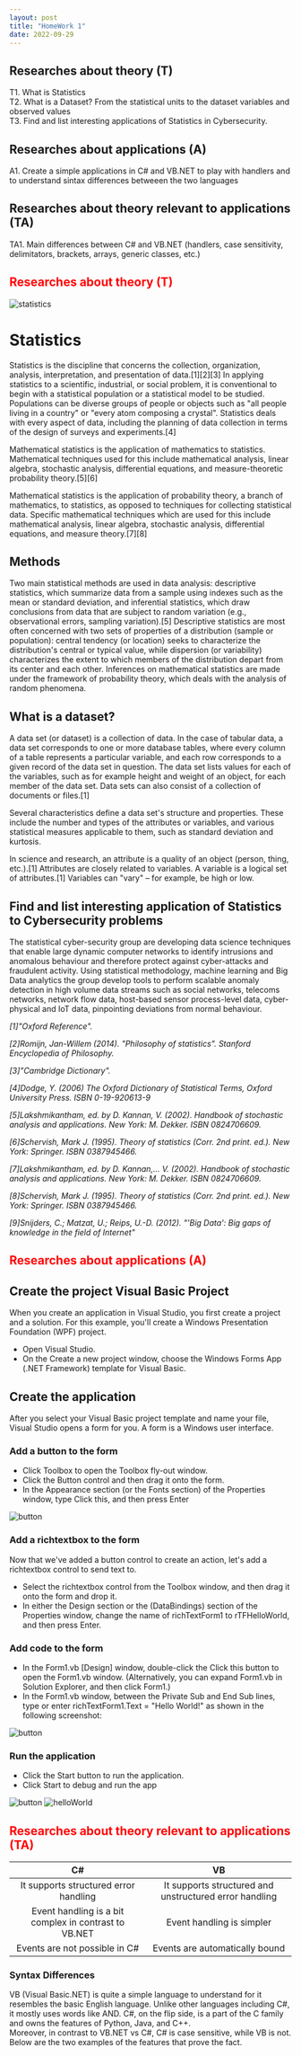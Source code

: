 ```yaml
---
layout: post
title: "HomeWork 1"
date: 2022-09-29
---
```

## Researches about theory (T)

T1. What is Statistics<br />
T2. What is a Dataset? From the statistical units to the dataset variables and observed values<br />
T3. Find and list interesting applications of Statistics in Cybersecurity.<br />

## Researches about applications (A)

A1. Create a simple applications in C# and VB.NET to play with handlers and to understand sintax differences betweeen the two languages 

## Researches about theory relevant to applications (TA) 

TA1. Main differences between C# and VB.NET (handlers, case sensitivity, delimitators, brackets, arrays, generic classes, etc.) 

## <span style="color:red">Researches about theory (T)</span>
![statistics](/assets/statistics.jpg)
# Statistics
Statistics is the discipline that concerns the collection, organization, analysis, interpretation, and presentation of data.[1][2][3] In applying statistics to a scientific, industrial, or social problem, it is conventional to begin with a statistical population or a statistical model to be studied. Populations can be diverse groups of people or objects such as "all people living in a country" or "every atom composing a crystal". Statistics deals with every aspect of data, including the planning of data collection in terms of the design of surveys and experiments.[4] 

Mathematical statistics is the application of mathematics to statistics. Mathematical techniques used for this include mathematical analysis, linear algebra, stochastic analysis, differential equations, and measure-theoretic probability theory.[5][6]

Mathematical statistics is the application of probability theory, a branch of mathematics, to statistics, as opposed to techniques for collecting statistical data. Specific mathematical techniques which are used for this include mathematical analysis, linear algebra, stochastic analysis, differential equations, and measure theory.[7][8]

## Methods 

Two main statistical methods are used in data analysis: descriptive statistics, which summarize data from a sample using indexes such as the mean or standard deviation, and inferential statistics, which draw conclusions from data that are subject to random variation (e.g., observational errors, sampling variation).[5] Descriptive statistics are most often concerned with two sets of properties of a distribution (sample or population): central tendency (or location) seeks to characterize the distribution's central or typical value, while dispersion (or variability) characterizes the extent to which members of the distribution depart from its center and each other. Inferences on mathematical statistics are made under the framework of probability theory, which deals with the analysis of random phenomena.

## What is a dataset? 

A data set (or dataset) is a collection of data. In the case of tabular data, a data set corresponds to one or more database tables, where every column of a table represents a particular variable, and each row corresponds to a given record of the data set in question. The data set lists values for each of the variables, such as for example height and weight of an object, for each member of the data set. Data sets can also consist of a collection of documents or files.[1]

Several characteristics define a data set's structure and properties. These include the number and types of the attributes or variables, and various statistical measures applicable to them, such as standard deviation and kurtosis.

In science and research, an attribute is a quality of an object (person, thing, etc.).[1] Attributes are closely related to variables. A variable is a logical set of attributes.[1] Variables can "vary" – for example, be high or low.

## Find and list interesting application of Statistics to Cybersecurity problems

The statistical cyber-security group are developing data science techniques that enable large dynamic computer networks to identify intrusions and anomalous behaviour and therefore protect against cyber-attacks and fraudulent activity. Using statistical methodology, machine learning and Big Data analytics the group develop tools to perform scalable anomaly detection in high volume data streams such as social networks, telecoms networks, network flow data, host-based sensor process-level data, cyber-physical and IoT data, pinpointing deviations from normal behaviour.


 *[1]"Oxford Reference".*
 
 *[2]Romijn, Jan-Willem (2014). "Philosophy of statistics". Stanford Encyclopedia of Philosophy.*
 
 *[3]"Cambridge Dictionary".*
 
 *[4]Dodge, Y. (2006) The Oxford Dictionary of Statistical Terms, Oxford University Press. ISBN 0-19-920613-9*
 
 *[5]Lakshmikantham, ed. by D. Kannan, V. (2002). Handbook of stochastic analysis and applications. New York: M. Dekker. ISBN 0824706609.*
 
 *[6]Schervish, Mark J. (1995). Theory of statistics (Corr. 2nd print. ed.). New York: Springer. ISBN 0387945466.*
 
 *[7]Lakshmikantham, ed. by D. Kannan,... V. (2002). Handbook of stochastic analysis and applications. New York: M. Dekker. ISBN 0824706609.*
 
 *[8]Schervish, Mark J. (1995). Theory of statistics (Corr. 2nd print. ed.). New York: Springer. ISBN 0387945466.*

 *[9]Snijders, C.; Matzat, U.; Reips, U.-D. (2012). "'Big Data': Big gaps of knowledge in the field of Internet"*


## <span style="color:red">Researches about applications (A)</span>


	
## Create the project Visual Basic Project

When you create an application in Visual Studio, you first create a project and a solution. For this example, you'll create a Windows Presentation Foundation (WPF) project.
 - Open Visual Studio.
 - On the Create a new project window, choose the Windows Forms App (.NET Framework) template for Visual Basic.

## Create the application

After you select your Visual Basic project template and name your file, Visual Studio opens a form for you. A form is a Windows user interface.

### Add a button to the form

-  Click Toolbox to open the Toolbox fly-out window.
-  Click the Button control and then drag it onto the form.
-  In the Appearance section (or the Fonts section) of the Properties window, type Click this, and then press Enter

![button](/assets/button.PNG)

### Add a richtextbox to the form

Now that we've added a button control to create an action, let's add a richtextbox control to send text to.

- Select the richtextbox control from the Toolbox window, and then drag it onto the form and drop it.
- In either the Design section or the (DataBindings) section of the Properties window, change the name of richTextForm1 to rTFHelloWorld, and then press Enter.

### Add code to the form

- In the Form1.vb [Design] window, double-click the Click this button to open the Form1.vb window. (Alternatively, you can expand Form1.vb in Solution Explorer, and then click Form1.)
- In the Form1.vb window, between the Private Sub and End Sub lines, type or enter richTextForm1.Text = "Hello World!" as shown in the following screenshot:

![button](/assets/insertTextInRich.PNG)

### Run the application

- Click the Start button to run the application.
- Click Start to debug and run the app

![button](/assets/start.PNG)
![helloWorld](/assets/helloWorld.PNG)

## <span style="color:red">Researches about theory relevant to applications (TA)</span> 

|                         **C#**                            |                         **VB**                            |
|:-----------------------------------------------------:    |:------------------------------------------------------:   |
| It supports structured error handling                     | It supports structured and unstructured error handling    |
| Event handling is a bit complex in contrast to VB.NET     | Event handling is simpler                                 |
| Events are not possible in C#                             | Events are automatically bound                            |


### Syntax Differences

VB (Visual Basic.NET) is quite a simple language to understand for it resembles the basic English language. Unlike other languages including C#, it mostly uses words like AND. C#, on the flip side, is a part of the C family and owns the features of Python, Java, and C++.
<br />
Moreover, in contrast to VB.NET vs C#, C# is case sensitive, while VB is not. Below are the two examples of the features that prove the fact.